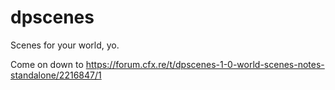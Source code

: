 # dpscenes
Scenes for your world, yo.

Come on down to https://forum.cfx.re/t/dpscenes-1-0-world-scenes-notes-standalone/2216847/1
